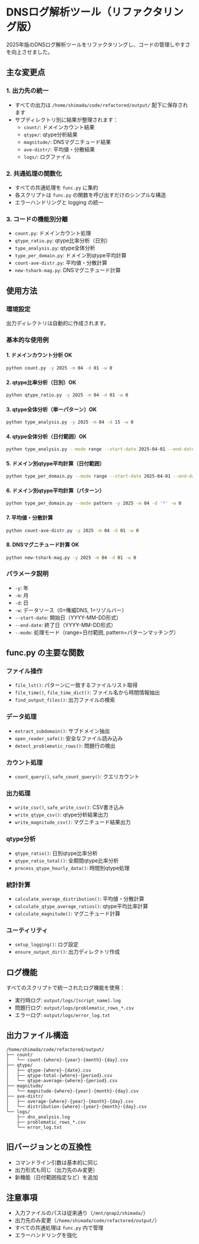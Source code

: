 # DNSログ解析ツール（リファクタリング版）

2025年版のDNSログ解析ツールをリファクタリングし、コードの管理しやすさを向上させました。

## 主な変更点

### 1. 出力先の統一
- すべての出力は `/home/shimada/code/refactored/output/` 配下に保存されます
- サブディレクトリ別に結果が整理されます：
  - `count/`: ドメインカウント結果
  - `qtype/`: qtype分析結果  
  - `magnitude/`: DNSマグニチュード結果
  - `ave-distr/`: 平均値・分散結果
  - `logs/`: ログファイル

### 2. 共通処理の関数化
- すべての共通処理を `func.py` に集約
- 各スクリプトは `func.py` の関数を呼び出すだけのシンプルな構造
- エラーハンドリングと logging の統一

### 3. コードの機能別分離
- `count.py`: ドメインカウント処理
- `qtype_ratio.py`: qtype比率分析（日別）
- `type_analysis.py`: qtype全体分析
- `type_per_domain.py`: ドメイン別qtype平均計算
- `count-ave-distr.py`: 平均値・分散計算
- `new-tshark-mag.py`: DNSマグニチュード計算

## 使用方法

### 環境設定
出力ディレクトリは自動的に作成されます。

### 基本的な使用例

#### 1. ドメインカウント分析 OK
```bash
python count.py -y 2025 -m 04 -d 01 -w 0
```

#### 2. qtype比率分析（日別）OK
```bash
python qtype_ratio.py -y 2025 -m 04 -d 01 -w 0
```

#### 3. qtype全体分析（単一パターン）OK
```bash
python type_analysis.py -y 2025 -m 04 -d 15 -w 0
```

#### 4. qtype全体分析（日付範囲）OK
```bash
python type_analysis.py --mode range --start-date 2025-04-01 --end-date 2025-04-30 -w 0
```

#### 5. ドメイン別qtype平均計算（日付範囲）
```bash
python type_per_domain.py --mode range --start-date 2025-04-01 --end-date 2025-04-30 -w 0
```

#### 6. ドメイン別qtype平均計算（パターン）
```bash
python type_per_domain.py --mode pattern -y 2025 -m 04 -d '*' -w 0
```

#### 7. 平均値・分散計算
```bash
python count-ave-distr.py -y 2025 -m 04 -d 01 -w 0
```

#### 8. DNSマグニチュード計算 OK
```bash
python new-tshark-mag.py -y 2025 -m 04 -d 01 -w 0
```

### パラメータ説明
- `-y`: 年
- `-m`: 月 
- `-d`: 日
- `-w`: データソース（0=権威DNS, 1=リゾルバー）
- `--start-date`: 開始日（YYYY-MM-DD形式）
- `--end-date`: 終了日（YYYY-MM-DD形式）
- `--mode`: 処理モード（range=日付範囲, pattern=パターンマッチング）

## func.py の主要な関数

### ファイル操作
- `file_lst()`: パターンに一致するファイルリスト取得
- `file_time()`, `file_time_dict()`: ファイル名から時間情報抽出
- `find_output_files()`: 出力ファイルの検索

### データ処理
- `extract_subdomain()`: サブドメイン抽出
- `open_reader_safe()`: 安全なファイル読み込み
- `detect_problematic_rows()`: 問題行の検出

### カウント処理
- `count_query()`, `safe_count_query()`: クエリカウント

### 出力処理
- `write_csv()`, `safe_write_csv()`: CSV書き込み
- `write_qtype_csv()`: qtype分析結果出力
- `write_magnitude_csv()`: マグニチュード結果出力

### qtype分析
- `qtype_ratio()`: 日別qtype比率分析
- `qtype_ratio_total()`: 全期間qtype比率分析
- `process_qtype_hourly_data()`: 時間別qtype処理

### 統計計算
- `calculate_average_distribution()`: 平均値・分散計算
- `calculate_qtype_average_ratios()`: qtype平均比率計算
- `calculate_magnitude()`: マグニチュード計算

### ユーティリティ
- `setup_logging()`: ログ設定
- `ensure_output_dir()`: 出力ディレクトリ作成

## ログ機能

すべてのスクリプトで統一されたログ機能を使用：
- 実行時ログ: `output/logs/[script_name].log`
- 問題行ログ: `output/logs/problematic_rows_*.csv`
- エラーログ: `output/logs/error_log.txt`

## 出力ファイル構造

```
/home/shimada/code/refactored/output/
├── count/
│   └── count-{where}-{year}-{month}-{day}.csv
├── qtype/
│   ├── qtype-{where}-{date}.csv
│   ├── qtype-total-{where}-{period}.csv
│   └── qtype-average-{where}-{period}.csv
├── magnitude/
│   └── magnitude-{where}-{year}-{month}-{day}.csv
├── ave-distr/
│   ├── average-{where}-{year}-{month}-{day}.csv
│   └── distribution-{where}-{year}-{month}-{day}.csv
└── logs/
    ├── dns_analysis.log
    ├── problematic_rows_*.csv
    └── error_log.txt
```

## 旧バージョンとの互換性

- コマンドライン引数は基本的に同じ
- 出力形式も同じ（出力先のみ変更）
- 新機能（日付範囲指定など）を追加

## 注意事項

- 入力ファイルのパスは従来通り（`/mnt/qnap2/shimada/`）
- 出力先のみ変更（`/home/shimada/code/refactored/output/`）
- すべての共通処理は `func.py` 内で管理
- エラーハンドリングを強化
